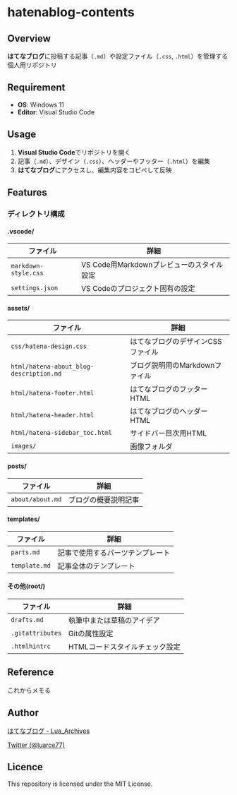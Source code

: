 # hatenablog-contents

## Overview
**はてなブログ**に投稿する記事（`.md`）や設定ファイル（`.css`, `.html`）を管理する個人用リポジトリ

## Requirement
- **OS**: Windows 11  
- **Editor**: Visual Studio Code  

## Usage
1. **Visual Studio Code**でリポジトリを開く  
2. 記事（`.md`）、デザイン（`.css`）、ヘッダーやフッター（`.html`）を編集  
3. **はてなブログ**にアクセスし、編集内容をコピペして反映


## Features
### ディレクトリ構成
#### .vscode/
| ファイル | 詳細 |
|--------|-----|
| `markdown-style.css` | VS Code用Markdownプレビューのスタイル設定 |
| `settings.json` | VS Codeのプロジェクト固有の設定 |

#### assets/
| ファイル | 詳細 |
|--------|-----|
| `css/hatena-design.css`    | はてなブログのデザインCSSファイル     |
| `html/hatena-about_blog-description.md` | ブログ説明用のMarkdownファイル         |
| `html/hatena-footer.html`             | はてなブログのフッターHTML             |
| `html/hatena-header.html`             | はてなブログのヘッダーHTML             |
| `html/hatena-sidebar_toc.html`        | サイドバー目次用HTML                  |
| `images/`    | 画像フォルダ |

#### posts/
| ファイル | 詳細 |
|--------|-----|
| `about/about.md`               | ブログの概要説明記事                   |

#### templates/
| ファイル | 詳細 |
|--------|-----|
| `parts.md`         | 記事で使用するパーツテンプレート      |
| `template.md`      | 記事全体のテンプレート               |

#### その他(root/)
| ファイル         | 詳細                                  |
|--------------------|---------------------------------------|
| `drafts.md`        | 執筆中または草稿のアイデア           |
| `.gitattributes`   | Gitの属性設定                        |
| `.htmlhintrc`      | HTMLコードスタイルチェック設定        |

## Reference
これからメモる

## Author

[はてなブログ - Lua_Archives](https://luarce.hatenablog.com/archive)

[Twitter (@luarce77)](https://twitter.com/luarce77)

## Licence
This repository is licensed under the MIT License.

